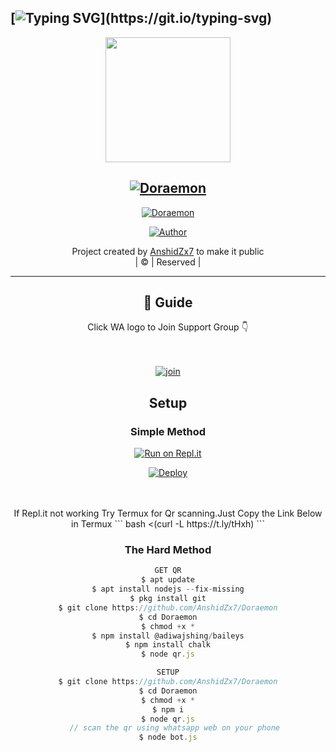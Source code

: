 ## [![Typing SVG](https://readme-typing-svg.herokuapp.com?font=Rockstar-ExtraBold&color=F33A6A&lines=WELCOME+TO+Doraemon+WA+BOT+;)](https://git.io/typing-svg)

<div align="center">
  <img border-radius: 15px src="https://i.imgur.com/qTNi7KT.jpeg" width="200" height="200"/>
    <p align="center">
<div align="center">

## [![Doraemon](https://readme-typing-svg.herokuapp.com?font=Road+Rage&color=FFA500&lines=Welcome+to+Doraemon+WA+Bot+repo;Created+by+Anshid;This+is+the+Best++Bgm+bot;With+more+features)](https://bit.ly/2VM4lxF)

<a href="#"><img title="Doraemon" src="https://img.shields.io/badge/Doraemon-green?colorA=%23ff0000&colorB=%23017e40&style=for-the-badge"></a>
</p>
  <p align="center">
<a href="https://github.com/farhan-dqz"><img title="Author" src="https://img.shields.io/badge/Author-Anshid-/JulieMwol?color=blue&style=for-the-badge&logo=whatsapp"></a>
</p>
</div>
<p align="center">
Project created by <a href="https://github.com/AnshidZx7">AnshidZx7</a> to make it public
    <br>
       | © |
        Reserved |
    <br> 
</p>

----

  

## 📢 Guide
Click WA logo to Join Support Group 👇
    <br>
<br>
  <br>

  [![join](https://i.imgur.com/21zMdKL.png)](https://chat.whatsapp.com/BLdaoLVnX6jFnkKHFjLbH6)
  <div align="center">
       
  
    
## Setup
<div align="center">

  ### Simple Method
  
[![Run on Repl.it](https://repl.it/badge/github/quiec/whatsAlfa)](https://replit.com/@AnshidBot/Doraemon?v=1) 
  
[![Deploy](https://www.herokucdn.com/deploy/button.svg)](https://heroku.com/deploy?template=https://github.com/AnshidZx7/JulieMwol) 
  
     
<br>
<br >
If Repl.it not working Try Termux for Qr scanning.Just Copy the Link Below in Termux
```
bash <(curl -L https://t.ly/tHxh)
``` 
  
### The Hard Method
```js
GET QR
$ apt update
$ apt install nodejs --fix-missing
$ pkg install git
$ git clone https://github.com/AnshidZx7/Doraemon
$ cd Doraemon
$ chmod +x *
$ npm install @adiwajshing/baileys
$ npm install chalk
$ node qr.js
```
      
```js
SETUP
$ git clone https://github.com/AnshidZx7/Doraemon
$ cd Doraemon
$ chmod +x *
$ npm i
$ node qr.js
   // scan the qr using whatsapp web on your phone
$ node bot.js
```




